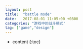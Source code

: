 ```yaml
---
layout: post
title:  "battle mode"
date:   2017-08-01 11:05:00 +0800
categories: "游戏中的战斗模式"
tag: ["game","design"]
---
```



* content
{:toc}
